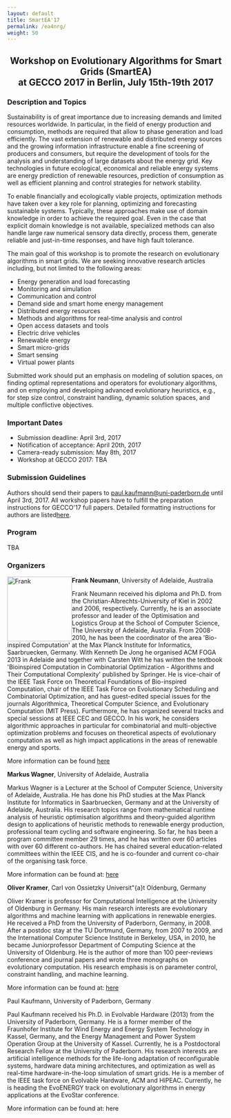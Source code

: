 ```yaml
---
layout: default
title: SmartEA'17
permalink: /ea4nrg/
weight: 50
---
```

<center>
<h2><b>Workshop on Evolutionary Algorithms for Smart Grids (SmartEA)<br>at ​GECCO 2017 in Berlin, July 15th-19th 2017</b></h2>
</center>

<h3><b>Description and Topics</b></h3>


Sustainability is of great importance due to increasing demands and limited resources worldwide. In particular, in the field of energy production and consumption, methods are required that allow to phase generation and load efficiently. The vast extension of renewable and distributed energy sources and the growing information infrastructure enable a fine screening of producers and consumers, but require the development of tools for the analysis and understanding of large datasets about the energy grid. Key technologies in future ecological, economical and reliable energy systems are energy prediction of renewable resources, prediction of consumption as well as efficient planning and control strategies for network stability.

To enable financially and ecologically viable projects, optimization methods have taken over a key role for planning, optimizing and forecasting sustainable systems. Typically, these approaches make use of domain knowledge in order to achieve the required goal. Even in the case that explicit domain knowledge is not available, specialized methods can also handle large raw numerical sensory data directly, process them, generate reliable and just-in-time responses, and have high fault tolerance.

The main goal of this workshop is to promote the research on evolutionary algorithms in smart grids. We are seeking innovative research articles including, but not limited to the following areas:

- Energy generation and load forecasting
- Monitoring and simulation 
- Communication and control
- Demand side and smart home energy management
- Distributed energy resources
- Methods and algorithms for real-time analysis and control
- Open access datasets and tools
- Electric drive vehicles
- Renewable energy
- Smart micro-grids
- Smart sensing
- Virtual power plants

Submitted work should put an emphasis on modeling of solution spaces, on finding optimal representations and operators for evolutionary algorithms, and on employing and developing advanced evolutionary heuristics, e.g., for step size control, constraint handling, dynamic solution spaces, and multiple conflictive objectives.


<h3><b>Important Dates</b></h3>

- Submission deadline: 	April 3rd, 2017
- Notification of acceptance: 	April 20th, 2017
- Camera-ready submission: 	May 8th, 2017
- Workshop at ​GECCO 2017: 	TBA

<h3><b>Submission Guidelines</b></h3>

Authors should send their papers to paul.kaufmann@uni-paderborn.de until April 3rd, 2017. All workshop papers have to fulfill the preparation instructions for GECCO'17 full papers. Detailed formatting instructions for authors are listed ​<a href="http://gecco-2017.sigevo.org/index.html/Call+for+Papers">here</a>.

<h3><b>Program</b></h3>

TBA

<h3><b>Organizers</b></h3>

<div style="float: left">
    <a href="{{ site.baseurl }}/"><img src="{{ site.baseurl }}/assets/FrankCS.jpeg" alt="Frank" height="150"></a>
</div>

​<b>Frank Neumann</b>, University of Adelaide, Australia

Frank Neumann received his diploma and Ph.D. from the Christian-Albrechts-University of Kiel in 2002 and 2006, respectively. Currently, he is an associate professor and leader of the Optimisation and Logistics Group at the School of Computer Science, The University of Adelaide, Australia. From 2008-2010, he has been the coordinator of the area 'Bio-inspired Computation' at the Max Planck Institute for Informatics, Saarbruecken, Germany. With Kenneth De Jong he organised ACM FOGA 2013 in Adelaide and together with Carsten Witt he has written the textbook 'Bioinspired Computation in Combinatorial Optimization - Algorithms and Their Computational Complexity' published by Springer. He is vice-chair of the IEEE Task Force on Theoretical Foundations of Bio-inspired Computation, chair of the IEEE Task Force on Evolutionary Scheduling and Combinatorial Optimization, and has guest-edited special issues for the journals Algorithmica, Theoretical Computer Science, and Evolutionary Computation (MIT Press). Furthermore, he has organized several tracks and special sessions at IEEE CEC and GECCO. In his work, he considers algorithmic approaches in particular for combinatorial and multi-objective optimization problems and focuses on theoretical aspects of evolutionary computation as well as high impact applications in the areas of renewable energy and sports.


More information can be found <a href ="http://cs.adelaide.edu.au/~frank">here</a>

<b>Markus Wagner</b>, University of Adelaide, Australia

Markus Wagner is a Lecturer at the School of Computer Science, University of Adelaide, Australia. He has done his PhD studies at the Max Planck
Institute for Informatics in Saarbruecken, Germany and at the University of
Adelaide, Australia. His research topics range from mathematical runtime
analysis of heuristic optimisation algorithms and theory-guided algorithm
design to applications of heuristic methods to renewable energy production,
professional team cycling and software engineering. So far, he has been a program committee member 29 times, and he has written over 60 articles with over 60 different co-authors. He has chaired several education-related committees within the IEEE CIS, and he is co-founder and current co-chair of the organising task force.

More information can be found at: <a href="http://cs.adelaide.edu.au/~markus">here</a>

<b>Oliver Kramer</b>, Carl von Ossietzky Universit\"{a}t Oldenburg, Germany

Oliver Kramer is professor for Computational Intelligence at the University of Oldenburg in Germany. His main research interests are evolutionary algorithms and machine learning with applications in renewable energies. He received a PhD from the University of Paderborn, Germany, in 2008. After a postdoc stay at the TU Dortmund, Germany, from 2007 to 2009, and the International Computer Science Institute in Berkeley, USA, in 2010, he became Juniorprofessor Department of Computing Science at the University of Oldenburg. He is the author of more than 100 peer-reviews conference and journal papers and wrote three monographs on evolutionary computation. His research emphasis is on parameter control, constraint handling, and machine learning. 

More information can be found at: <a href="http://www.ci.uni-oldenburg.de">here</a>

<a>Paul Kaufmann</a>, University of Paderborn, Germany

Paul Kaufmann received his Ph.D. in Evolvable Hardware (2013) from the University of Paderborn, Germany. He is a former member of the Fraunhofer Institute for Wind Energy and Energy System Technology in Kassel, Germany, and the Energy Management and Power System Operation Group at the University of Kassel. Currently, he is a Postdoctoral Research Fellow at the University of Paderborn. His research interests are artificial intelligence methods for the life-long adaptation of reconfigurable systems, hardware data mining architectures, and optimization as well as real-time hardware-in-the-loop simulation of smart grids. He is a member of the IEEE task force on Evolvable Hardware, ACM and HiPEAC. Currently, he is heading the EvoENERGY track on evolutionary algorithms in energy applications at the EvoStar conference.

More information can be found at: <a hre="https://sites.google.com/site/paulkaufmann/">here</a>



